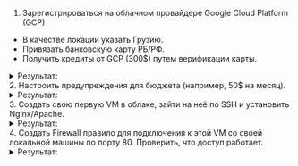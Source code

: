 1. Зарегистрироваться на облачном провайдере Google Cloud Platform (GCP)
- В качестве локации указать Грузию.
- Привязать банковскую карту РБ/РФ.
- Получить кредиты от GCP (300$) путем верификации карты.
<details><summary>Результат:</summary>

![image](https://github.com/tms-dos21-onl/aleksey-ivanishchev/assets/93286236/d6e06f9a-1fff-4d9b-b45c-8f6c507e26fc)

</details>
2. Настроить предупреждения для бюджета (например, 50$ на месяц).
<details><summary>Результат:</summary>
Сделал на 15$
  
![image](https://github.com/tms-dos21-onl/aleksey-ivanishchev/assets/93286236/95bbb0f1-4260-4000-b441-0eb9ffc293c3)

</details>
3. Создать свою первую VM в облаке, зайти на неё по SSH и установить Nginx/Apache.
<details><summary>Результат:</summary>

Выбираю регион и зону для новой машины:

![image](https://github.com/tms-dos21-onl/aleksey-ivanishchev/assets/93286236/f148581b-36cd-4635-a671-aa0beae23e04)

Оставляю по дефолту Debian:

![image](https://github.com/tms-dos21-onl/aleksey-ivanishchev/assets/93286236/3efb9d75-0dd0-4326-b863-b3e5fec96e56)

Добавляю настройки firewall:

![image](https://github.com/tms-dos21-onl/aleksey-ivanishchev/assets/93286236/0e01e9f2-aa86-4d55-80ee-338c74ba79f0)

Создал машину:

![image](https://github.com/tms-dos21-onl/aleksey-ivanishchev/assets/93286236/f0d465b6-f0e9-443c-a14e-9cbf66513aa6)

</details>
4. Создать Firewall правило для подключения к этой VM со своей локальной машины по порту 80. Проверить, что доступ работает.
<details><summary>Результат:</summary>
Так как такое право было дано при создании машины, то остается только пройти авторизацию при подключении.
Смотрю ключ для авторизации по ssh на хосте:

![image](https://github.com/tms-dos21-onl/aleksey-ivanishchev/assets/93286236/d906911e-bc5c-4f71-8956-4217d39c0f91)

Создаю ssh ключ на машине в формате авторизационный ключ хоста + имя пользователя машины

![image](https://github.com/tms-dos21-onl/aleksey-ivanishchev/assets/93286236/37964506-267b-45b0-a09c-cec731b97f2b)

Проверяю подключение: 

![image](https://github.com/tms-dos21-onl/aleksey-ivanishchev/assets/93286236/4097067a-e16e-42c9-9b48-03582a93a7d5)

</details>

